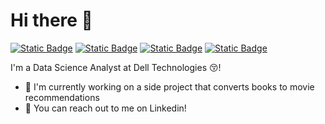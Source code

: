 # Hi there 👋
[![Static Badge](https://img.shields.io/badge/ijohari-linkedin?style=flat&logo=linkedin&logoColor=%23ffffff&color=%230077b5&link=https%3A%2F%2Fwww.linkedin.com%2Fin%2Fijohari%2F)](https://www.linkedin.com/in/ijohari/)
[![Static Badge](https://img.shields.io/badge/ishikajohari-medium?style=flat&logo=medium&logoColor=%23ffffff&labelColor=%23000000&color=%23000000&link=https%3A%2F%2Fishikajohari.medium.com%2F)](https://ishikajohari.medium.com/)
[![Static Badge](https://img.shields.io/badge/ishijohari%40gmail.com-gmail?style=flat&logo=gmail&logoColor=%23ffffff&labelColor=%23c71610&color=%23c71610&link=ishijohari%40gmail.com)](mailto:ishijohari@gmail.com)
[![Static Badge](https://img.shields.io/badge/ishikajohari-kaggle?style=flat&logo=kaggle&logoColor=%23ffffff&labelColor=%2320beff&color=%2320beff&link=https%3A%2F%2Fwww.kaggle.com%2Fishikajohari)](https://www.kaggle.com/ishikajohari)

I'm a Data Science Analyst at Dell Technologies 😚!

- 🔭 I'm currently working on a side project that converts books to movie recommendations
- 💬 You can reach out to me on Linkedin!

<base target="_blank">

<!--

## Find me on [Kaggle](https://kaggle.com/ishikajohari) and [Medium](https://medium.com/@ishikajohari).

### Kaggle tiers:
![competition](https://road-to-kaggle-grandmaster.vercel.app/api/badges/ishikajohari/competition)
![dataset](https://road-to-kaggle-grandmaster.vercel.app/api/badges/ishikajohari/dataset)
![notebook](https://road-to-kaggle-grandmaster.vercel.app/api/badges/ishikajohari/notebook)
![discussion](https://road-to-kaggle-grandmaster.vercel.app/api/badges/ishikajohari/discussion)

**ishijo/ishijo** is a ✨ _special_ ✨ repository because its `README.md` (this file) appears on your GitHub profile.

Here are some ideas to get you started:

- 🔭 I’m currently working on ...
- 🌱 I’m currently learning ...
- 👯 I’m looking to collaborate on ...
- 🤔 I’m looking for help with ...
- 💬 Ask me about ...
- 📫 How to reach me: ...
- 😄 Pronouns: ...
- ⚡ Fun fact: ...
-->
